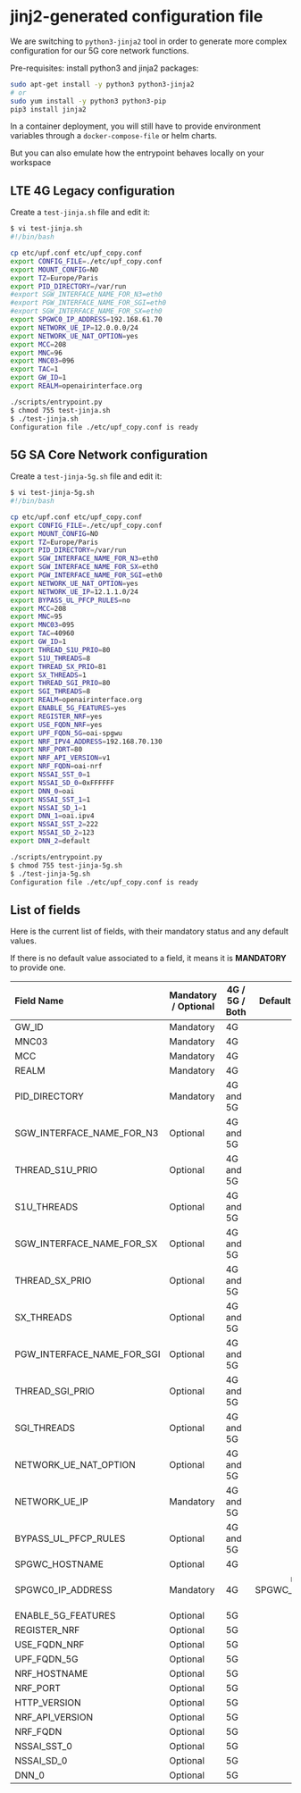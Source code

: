 # jinj2-generated configuration file #

We are switching to `python3-jinja2` tool in order to generate more complex configuration for our 5G core network functions.

Pre-requisites: install python3 and jinja2 packages:

```bash
sudo apt-get install -y python3 python3-jinja2
# or
sudo yum install -y python3 python3-pip
pip3 install jinja2
```

In a container deployment, you will still have to provide environment variables through a `docker-compose-file` or helm charts.

But you can also emulate how the entrypoint behaves locally on your workspace

## LTE 4G Legacy configuration ##

Create a `test-jinja.sh` file and edit it:

```bash
$ vi test-jinja.sh
#!/bin/bash

cp etc/upf.conf etc/upf_copy.conf
export CONFIG_FILE=./etc/upf_copy.conf
export MOUNT_CONFIG=NO
export TZ=Europe/Paris
export PID_DIRECTORY=/var/run
#export SGW_INTERFACE_NAME_FOR_N3=eth0
#export PGW_INTERFACE_NAME_FOR_SGI=eth0
#export SGW_INTERFACE_NAME_FOR_SX=eth0
export SPGWC0_IP_ADDRESS=192.168.61.70
export NETWORK_UE_IP=12.0.0.0/24
export NETWORK_UE_NAT_OPTION=yes
export MCC=208
export MNC=96
export MNC03=096
export TAC=1
export GW_ID=1
export REALM=openairinterface.org

./scripts/entrypoint.py
$ chmod 755 test-jinja.sh
$ ./test-jinja.sh
Configuration file ./etc/upf_copy.conf is ready
```

## 5G SA Core Network configuration ##

Create a `test-jinja-5g.sh` file and edit it:

```bash
$ vi test-jinja-5g.sh
#!/bin/bash

cp etc/upf.conf etc/upf_copy.conf
export CONFIG_FILE=./etc/upf_copy.conf
export MOUNT_CONFIG=NO
export TZ=Europe/Paris
export PID_DIRECTORY=/var/run
export SGW_INTERFACE_NAME_FOR_N3=eth0
export SGW_INTERFACE_NAME_FOR_SX=eth0
export PGW_INTERFACE_NAME_FOR_SGI=eth0
export NETWORK_UE_NAT_OPTION=yes
export NETWORK_UE_IP=12.1.1.0/24
export BYPASS_UL_PFCP_RULES=no
export MCC=208
export MNC=95
export MNC03=095
export TAC=40960
export GW_ID=1
export THREAD_S1U_PRIO=80
export S1U_THREADS=8
export THREAD_SX_PRIO=81
export SX_THREADS=1
export THREAD_SGI_PRIO=80
export SGI_THREADS=8
export REALM=openairinterface.org
export ENABLE_5G_FEATURES=yes
export REGISTER_NRF=yes
export USE_FQDN_NRF=yes
export UPF_FQDN_5G=oai-spgwu
export NRF_IPV4_ADDRESS=192.168.70.130
export NRF_PORT=80
export NRF_API_VERSION=v1
export NRF_FQDN=oai-nrf
export NSSAI_SST_0=1
export NSSAI_SD_0=0xFFFFFF
export DNN_0=oai
export NSSAI_SST_1=1
export NSSAI_SD_1=1
export DNN_1=oai.ipv4
export NSSAI_SST_2=222
export NSSAI_SD_2=123
export DNN_2=default

./scripts/entrypoint.py
$ chmod 755 test-jinja-5g.sh
$ ./test-jinja-5g.sh
Configuration file ./etc/upf_copy.conf is ready
```

## List of fields ##

Here is the current list of fields, with their mandatory status and any default values.

If there is no default value associated to a field, it means it is **MANDATORY** to provide one.

| Field Name | Mandatory / Optional | 4G / 5G / Both | Default value if any |
|:-----------|----------------------|----------------|---------------------:|
| GW_ID      | Mandatory | 4G | |
| MNC03      | Mandatory | 4G | |
| MCC        | Mandatory | 4G | |
| REALM      | Mandatory | 4G | |
| PID_DIRECTORY | Mandatory | 4G and 5G | |
| SGW_INTERFACE_NAME_FOR_N3 | Optional | 4G and 5G | eth0 |
| THREAD_S1U_PRIO | Optional | 4G and 5G | 80 |
| S1U_THREADS | Optional | 4G and 5G | 8 |
| SGW_INTERFACE_NAME_FOR_SX | Optional | 4G and 5G | eth0 |
| THREAD_SX_PRIO | Optional | 4G and 5G | 81 |
| SX_THREADS | Optional | 4G and 5G | 1 |
| PGW_INTERFACE_NAME_FOR_SGI | Optional | 4G and 5G | eth0 |
| THREAD_SGI_PRIO | Optional | 4G and 5G | 80 |
| SGI_THREADS | Optional | 4G and 5G | 8 |
| NETWORK_UE_NAT_OPTION | Optional | 4G and 5G | no |
| NETWORK_UE_IP | Mandatory | 4G and 5G | |
| BYPASS_UL_PFCP_RULES | Optional | 4G and 5G | no |
| SPGWC_HOSTNAME | Optional | 4G | |
| SPGWC0_IP_ADDRESS | Mandatory | 4G | mandatory if SPGWC_HOSTNAME undefined |
| ENABLE_5G_FEATURES | Optional | 5G | no |
| REGISTER_NRF | Optional | 5G | no |
| USE_FQDN_NRF | Optional | 5G | no |
| UPF_FQDN_5G | Optional | 5G | |
| NRF_HOSTNAME | Optional | 5G | |
| NRF_PORT | Optional | 5G | 80 |
| HTTP_VERSION | Optional | 5G | 1 |
| NRF_API_VERSION | Optional | 5G | v1 |
| NRF_FQDN | Optional | 5G | |
| NSSAI_SST_0 | Optional | 5G | |
| NSSAI_SD_0 | Optional | 5G | 0xFFFFFF |
| DNN_0 | Optional | 5G | |

